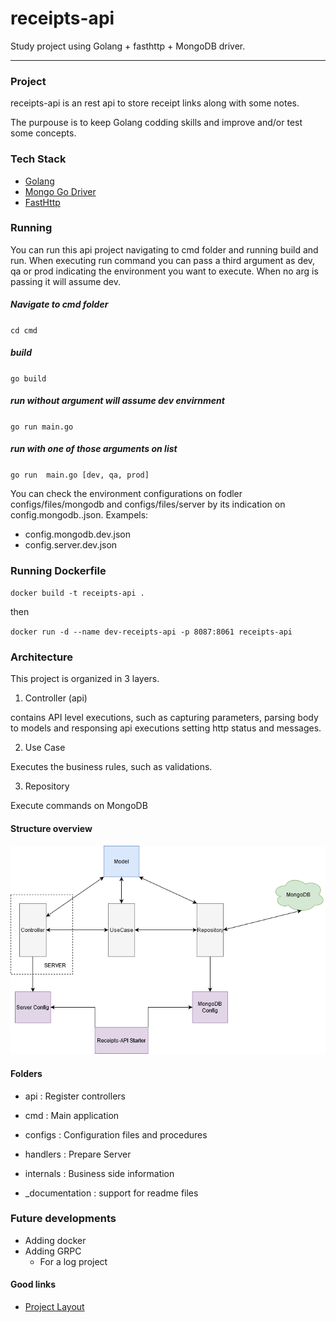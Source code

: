 # receipts-api
Study project using Golang + fasthttp + MongoDB driver.

****

### Project

receipts-api is an rest api to store receipt links along with some notes. 

The purpouse is to keep Golang codding skills and improve and/or test some concepts.

### Tech Stack

* [Golang](https://golang.org/)
* [Mongo Go Driver](https://github.com/mongodb/mongo-go-driver)
* [FastHttp](https://github.com/valyala/fasthttp)

### Running

You can run this api project navigating to cmd folder and running build and run. When executing run command you can pass a third argument as dev, qa or prod indicating the environment you want to execute. When no arg is passing it will assume dev.


##### Navigate to cmd folder
``
cd cmd
``

##### build
``
go build
``

##### run without argument will assume dev envirnment
``
go run main.go
``

##### run with one of those arguments on list
``
go run  main.go [dev, qa, prod]
``

You can check the environment configurations on fodler
configs/files/mongodb and configs/files/server  by its indication on config.mongodb.<env>.json. Exampels:
* config.mongodb.dev.json
* config.server.dev.json


### Running Dockerfile

``
docker build -t receipts-api .
``

then 

``
docker run -d --name dev-receipts-api -p 8087:8061 receipts-api
``


### Architecture

This project is organized in 3 layers.
1. Controller (api)

contains API level executions, such as capturing parameters, parsing body to models and responsing api executions setting http status and messages.

2. Use Case 

Executes the business rules, such as validations.

3. Repository

Execute commands on MongoDB

#### Structure overview

![structure](./_documentation/structure-overview.png)

#### Folders

* api : Register controllers

* cmd : Main application

* configs : Configuration files and procedures
* handlers : Prepare Server 
* internals : Business side information
* _documentation : support for readme files

### Future developments 

* Adding docker 
* Adding GRPC
    * For a log project

#### Good links
* [Project Layout](https://github.com/golang-standards/project-layout)


